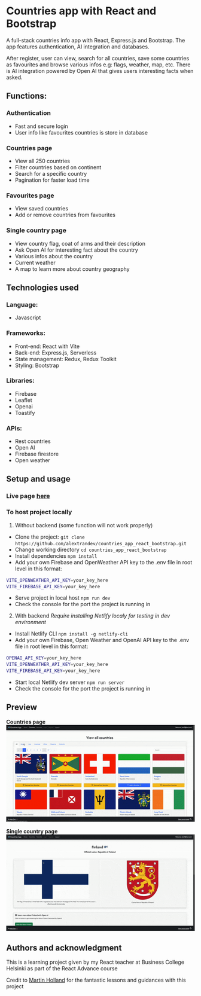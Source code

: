 # Countries app with React and Bootstrap
A full-stack countries info app with React, Express.js and Bootstrap. The app features authentication, AI integration and databases.

After register, user can view, search for all countries, save some countries as favourites and browse various infos e.g: flags, weather, map, etc. There is AI integration powered by Open AI that gives users interesting facts when asked.

## Functions:
### Authentication
- Fast and secure login
- User info like favourites countries is store in database

### Countries page
- View all 250 countries
- Filter countries based on continent
- Search for a specific country
- Pagination for faster load time

### Favourites page
- View saved countries
- Add or remove countries from favourites

### Single country page
- View country flag, coat of arms and their description
- Ask Open AI for interesting fact about the country
- Various infos about the country
- Current weather
- A map to learn more about country geography

## Technologies used

### Language:
- Javascript

### Frameworks:
- Front-end: React with Vite
- Back-end: Express.js, Serverless
- State management: Redux, Redux Toolkit
- Styling: Bootstrap

### Libraries:
- Firebase
- Leaflet
- Openai
- Toastify

### APIs:
- Rest countries
- Open AI
- Firebase firestore
- Open weather

## Setup and usage

### Live page [here](https://countries.alextran.dev/)

### To host project locally

1. Without backend (some function will not work properly)
- Clone the project: `git clone https://github.com/alextrandev/countries_app_react_bootstrap.git`
- Change working directory `cd countries_app_react_bootstrap`
- Install dependencies `npm install`
- Add your own Firebase and OpenWeather API key to the .env file in root level in this format:
```sh
VITE_OPENWEATHER_API_KEY=your_key_here
VITE_FIREBASE_API_KEY=your_key_here
```
- Serve project in local host `npm run dev`
- Check the console for the port the project is running in

2. With backend
_Require installing Netlify localy for testing in dev environment_
- Install Netlify CLI `npm install -g netlify-cli`
- Add your own Firebase, Open Weather and OpenAI API key to the .env file in root level in this format:
```sh
OPENAI_API_KEY=your_key_here
VITE_OPENWEATHER_API_KEY=your_key_here
VITE_FIREBASE_API_KEY=your_key_here
```
- Start local Netlify dev server `npm run server`
- Check the console for the port the project is running in


## Preview
**Countries page**
![countries preview](./public/gifs/countries-page-preview.gif)

**Single country page**
![single country preview](./public/gifs/single-countries-preview.gif)

## Authors and acknowledgment

This is a learning project given by my React teacher at Business College Helsinki as part of the React Advance course

Credit to [Martin Holland](https://github.com/martin-holland) for the fantastic lessons and guidances with this project
